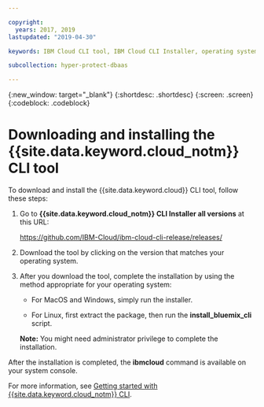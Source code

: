 ```yaml
---

copyright:
  years: 2017, 2019
lastupdated: "2019-04-30"

keywords: IBM Cloud CLI tool, IBM Cloud CLI Installer, operating system

subcollection: hyper-protect-dbaas

---
```


{:new_window: target="_blank"}
{:shortdesc: .shortdesc}
{:screen: .screen}
{:codeblock: .codeblock}


# Downloading and installing the {{site.data.keyword.cloud_notm}} CLI tool

To download and install the {{site.data.keyword.cloud}} CLI tool, follow these steps:

1. Go to **{{site.data.keyword.cloud_notm}} CLI Installer all versions** at this URL:

   https://github.com/IBM-Cloud/ibm-cloud-cli-release/releases/

2. Download the tool by clicking on the version that matches your operating system.

3. After you download the tool, complete the installation by using the method appropriate for your operating system:

   - For MacOS and Windows, simply run the installer.

   - For Linux, first extract the package, then run the **install_bluemix_cli** script.

   **Note:** You might need administrator privilege to complete the installation.

After the installation is completed, the **ibmcloud** command is available on your system console.

For more information, see [Getting started with {{site.data.keyword.cloud_notm}} CLI](/docs/cli?topic=cloud-cli-ibmcloud-cli#getting-started).
